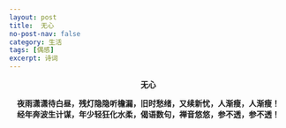 ```yaml
---
layout: post
title:  无心
no-post-nav: false
category: 生活
tags: [偶感]
excerpt: 诗词
---
```


**<center>无心</center>**

**<center>夜雨潇潇待白昼，残灯隐隐听檐漏，旧时愁绪，又续新忧，人渐瘦，人渐瘦！</center>**
**<center>经年奔波生计谋，年少轻狂化水柔，偈语数句，禅音悠悠，参不透，参不透！</center>**